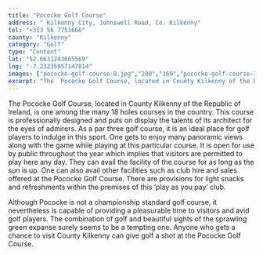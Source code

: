 ```yaml
---
title: "Pococke Golf Course"
address: " Kilkenny City, Johnswell Road, Co. Kilkenny"
tel: "+353 56 7751666"
county: "Kilkenny"
category: "Golf"
type: "Content"
lat: "52.6631243665569"
lng: "-7.23235957147814"
images: ["pococke-golf-course-0.jpg","200","160","pococke-golf-course-3.jpg","270","203"]
excerpt: "The  Pococke Golf Course, located in County Kilkenny of the Republic of Ireland, is  one among the many 18 holes courses in the country. This course i..."
---
```

<p>The  Pococke Golf Course, located in County Kilkenny of the Republic of Ireland, is  one among the many 18 holes courses in the country. This course is  professionally designed and puts on display the talents of its architect for  the eyes of admirers. As a par three golf course, it is an ideal place for golf  players to indulge in this sport. One gets to enjoy many panoramic views along  with the game while playing at this particular course. It is open for use by  public throughout the year which implies that visitors are permitted to play  here any day. They can avail the facility of the course for as long as the sun  is up. One can also avail other facilities such as club hire and sales offered  at the Pococke Golf Course. There are provisions for light snacks and  refreshments within the premises of this ‘play as you pay’ club. </p>
<p>Although  Pococke is not a championship standard golf course, it nevertheless is capable  of providing a pleasurable time to visitors and avid golf players. The  combination of golf and beautiful sights of the sprawling green expanse surely  seems to be a tempting one. Anyone who gets a chance to visit County Kilkenny  can give golf a shot at the Pococke Golf Course. </p>